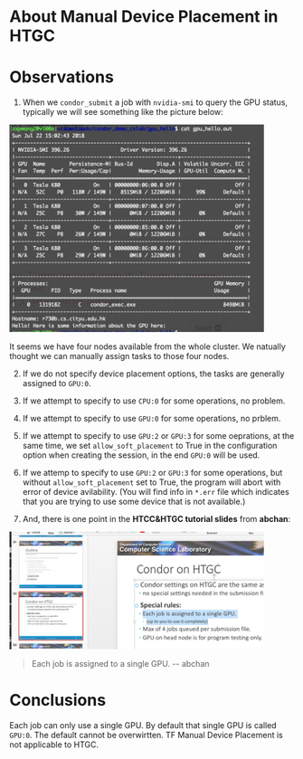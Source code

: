 # About Manual Device Placement in HTGC

# Observations

1. When we ``condor_submit`` a job with ``nvidia-smi`` to query the GPU
status, typically we will see something like the picture below:

<img src="nvidia-smi.png" alt="nvidia-smi.png" width="450px"/>

It seems we have four nodes available from the whole cluster. We
natually thought we can manually assign tasks to those four nodes.

2. If we do not specify device placement options, the tasks are 
generally assigned to ``GPU:0``.

3. If we attempt to specify to use ``CPU:0`` for some operations, no 
problem.

4. If we attempt to specify to use ``GPU:0`` for some operations, no 
prblem.

5. If we attempt to specify to use ``GPU:2`` or ``GPU:3`` for some oeprations, at the same time, we set ``allow_soft_placement`` to 
True in the configuration option when creating the session, in the end 
``GPU:0`` will be used.

6. If we attemp to specify to use ``GPU:2`` or ``GPU:3`` for some
operations, but without ``allow_soft_placement`` set to True, the
program will abort with error of device avilability. (You 
will find info in ``*.err`` file which indicates that you are trying to use some 
device that is not available.)

7. And, there is one point in the **HTCC&HTGC tutorial slides** from
**abchan**:

<img src="special-rule.png" alt="sr" width="450px" />

> Each job is assigned to a single GPU. -- abchan

# Conclusions

Each job can only use a single GPU. By default that single GPU is called
``GPU:0``. The default cannot be overwirtten. TF Manual Device Placement
is not applicable to HTGC.
